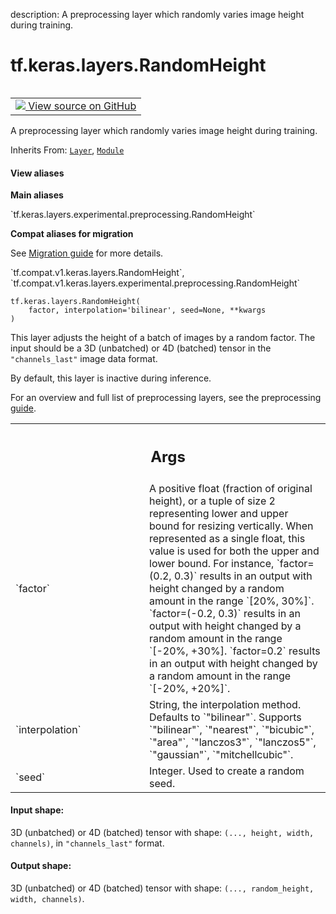 description: A preprocessing layer which randomly varies image height during training.

<div itemscope itemtype="http://developers.google.com/ReferenceObject">
<meta itemprop="name" content="tf.keras.layers.RandomHeight" />
<meta itemprop="path" content="Stable" />
<meta itemprop="property" content="__init__"/>
<meta itemprop="property" content="__new__"/>
</div>

# tf.keras.layers.RandomHeight

<!-- Insert buttons and diff -->

<table class="tfo-notebook-buttons tfo-api nocontent" align="left">
<td>
  <a target="_blank" href="https://github.com/keras-team/keras/tree/v2.7.0/keras/layers/preprocessing/image_preprocessing.py#L1162-L1262">
    <img src="https://www.tensorflow.org/images/GitHub-Mark-32px.png" />
    View source on GitHub
  </a>
</td>
</table>



A preprocessing layer which randomly varies image height during training.

Inherits From: [`Layer`](../../../tf/keras/layers/Layer.md), [`Module`](../../../tf/Module.md)

<section class="expandable">
  <h4 class="showalways">View aliases</h4>
  <p>
<b>Main aliases</b>
<p>`tf.keras.layers.experimental.preprocessing.RandomHeight`</p>

<b>Compat aliases for migration</b>
<p>See
<a href="https://www.tensorflow.org/guide/migrate">Migration guide</a> for
more details.</p>
<p>`tf.compat.v1.keras.layers.RandomHeight`, `tf.compat.v1.keras.layers.experimental.preprocessing.RandomHeight`</p>
</p>
</section>

<pre class="devsite-click-to-copy prettyprint lang-py tfo-signature-link">
<code>tf.keras.layers.RandomHeight(
    factor, interpolation=&#x27;bilinear&#x27;, seed=None, **kwargs
)
</code></pre>



<!-- Placeholder for "Used in" -->

This layer adjusts the height of a batch of images by a random factor.
The input should be a 3D (unbatched) or 4D (batched) tensor in the
`"channels_last"` image data format.

By default, this layer is inactive during inference.

For an overview and full list of preprocessing layers, see the preprocessing
[guide](https://www.tensorflow.org/guide/keras/preprocessing_layers).

<!-- Tabular view -->
 <table class="responsive fixed orange">
<colgroup><col width="214px"><col></colgroup>
<tr><th colspan="2"><h2 class="add-link">Args</h2></th></tr>

<tr>
<td>
`factor`
</td>
<td>
A positive float (fraction of original height), or a tuple of size 2
representing lower and upper bound for resizing vertically. When
represented as a single float, this value is used for both the upper and
lower bound. For instance, `factor=(0.2, 0.3)` results in an output with
height changed by a random amount in the range `[20%, 30%]`.
`factor=(-0.2, 0.3)` results in an output with height changed by a random
amount in the range `[-20%, +30%]. `factor=0.2` results in an output with
height changed by a random amount in the range `[-20%, +20%]`.
</td>
</tr><tr>
<td>
`interpolation`
</td>
<td>
String, the interpolation method. Defaults to `"bilinear"`.
Supports `"bilinear"`, `"nearest"`, `"bicubic"`, `"area"`,
`"lanczos3"`, `"lanczos5"`, `"gaussian"`, `"mitchellcubic"`.
</td>
</tr><tr>
<td>
`seed`
</td>
<td>
Integer. Used to create a random seed.
</td>
</tr>
</table>



#### Input shape:

3D (unbatched) or 4D (batched) tensor with shape:
`(..., height, width, channels)`, in `"channels_last"` format.



#### Output shape:

3D (unbatched) or 4D (batched) tensor with shape:
`(..., random_height, width, channels)`.


